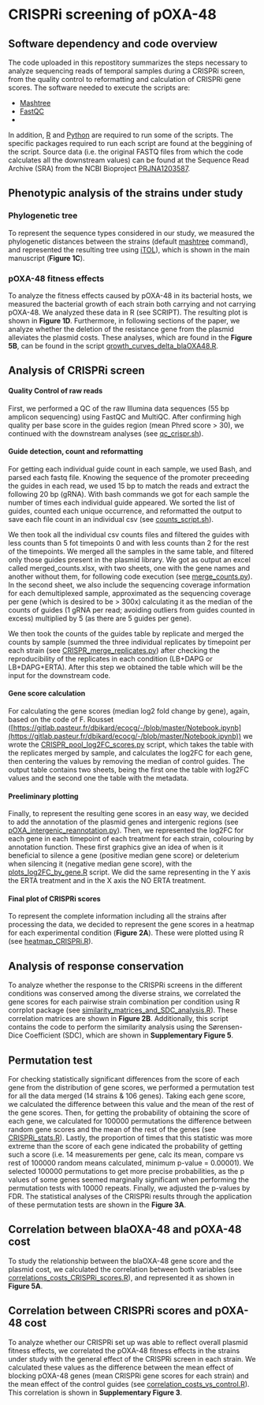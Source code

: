 # CRISPRi screening of pOXA-48

## Software dependency and code overview

The code uploaded in this repostitory summarizes the steps necessary to analyze sequencing reads of temporal samples during a CRISPRi screen, from the quality control to reformatting and calculation of CRISPRi gene scores. The software needed to execute the scripts are:

  - [Mashtree](https://github.com/lskatz/mashtree)
  - [FastQC](https://www.bioinformatics.babraham.ac.uk/projects/fastqc/)
  - 

In addition, [R](https://www.r-project.org/) and [Python](https://www.python.org/) are required to run some of the scripts. The specific packages required to run each script are found at the beggining of the script. Source data (i.e. the original FASTQ files from which the code calculates all the downstream values) can be found at the Sequence Read Archive (SRA) from the NCBI Bioproject [PRJNA1203587](https://www.ncbi.nlm.nih.gov/bioproject/?term=PRJNA1203587).

## Phenotypic analysis of the strains under study

### Phylogenetic tree

To represent the sequence types considered in our study, we measured the phylogenetic distances between the strains (default [mashtree](https://github.com/lskatz/mashtree) command), and represented the resulting tree using [iTOL](https://itol.embl.de/)), which is shown in the main manuscript (**Figure 1C**).

### pOXA-48 fitness effects

To analyze the fitness effects caused by pOXA-48 in its bacterial hosts, we measured the bacterial growth of each strain both carrying and not carrying pOXA-48. We analyzed these data in R (see SCRIPT). The resulting plot is shown in **Figure 1D**. Furthermore, in following sections of the paper, we analyze whether the deletion of the resistance gene from the plasmid alleviates the plasmid costs. These analyses, which are found in the **Figure 5B**, can be found in the script [growth_curves_delta_blaOXA48.R](https://github.com/jorgEVOplasmids/CRISPRi_pOXA48/blob/main/scripts/growth_curves_delta_blaOXA48.R).

## Analysis of CRISPRi screen

#### Quality Control of raw reads

First, we performed a QC of the raw Illumina data sequences (55 bp amplicon sequencing) using FastQC and MultiQC. After confirming high quality per base score in the guides region (mean Phred score > 30), we continued with the downstream analyses (see [qc_crispr.sh](https://github.com/jorgEVOplasmids/CRISPRi_pOXA48/blob/main/scripts/qc_crispr.sh)).

#### Guide detection, count and reformatting

For getting each individual guide count in each sample, we used Bash, and parsed each fastq file. Knowing the sequence of the promoter preceeding the guides in each read, we used 15 bp to match the reads and extract the following 20 bp (gRNA). With bash commands we got for each sample the number of times each individual guide appeared. We sorted the list of guides, counted each unique occurrence, and reformatted the output to save each file count in an individual csv (see [counts_script.sh](https://github.com/jorgEVOplasmids/CRISPRi_pOXA48/blob/main/scripts/counts_script.sh)).

We then took all the individual csv counts files and filtered the guides with less counts than 5 fot timepoints 0 and with less counts than 2 for the rest of the timepoints. We merged all the samples in the same table, and filtered only those guides present in the plasmid library. We got as output an excel called merged_counts.xlsx, with two sheets, one with the gene names and another without them, for following code execution (see [merge_counts.py](https://github.com/jorgEVOplasmids/CRISPRi_pOXA48/blob/main/scripts/merge_counts.py)). In the second sheet, we also include the sequencing coverage information for each demultiplexed sample, approximated as the sequencing coverage per gene (which is desired to be > 300x) calculating it as the median of the counts of guides (1 gRNA per read; avoiding outliers from guides counted in excess) multiplied by 5 (as there are 5 guides per gene).

We then took the counts of the guides table by replicate and merged the counts by sample (summed the three individual replicates by timepoint per each strain (see [CRISPR_merge_replicates.py](https://github.com/jorgEVOplasmids/CRISPRi_pOXA48/blob/main/scripts/CRISPR_merge_replicates.py)) after checking the reproducibility of the replicates in each condition (LB+DAPG or LB+DAPG+ERTA). After this step we obtained the table which will be the input for the downstream code.

#### Gene score calculation

For calculating the gene scores (median log2 fold change by gene), again, based on the code of F. Rousset ([https://gitlab.pasteur.fr/dbikard/ecocg/-/blob/master/Notebook.ipynb](https://gitlab.pasteur.fr/dbikard/ecocg/-/blob/master/Notebook.ipynb)) we wrote the [CRISPR_pool_log2FC_scores.py](https://github.com/jorgEVOplasmids/CRISPRi_pOXA48/blob/main/scripts/CRISPR_pool_log2fc_scores.py) script, which takes the table with the replicates merged by sample, and calculates the log2FC for each gene, then centering the values by removing the median of control guides. The output table contains two sheets, being the first one the table with log2FC values and the second one the table with the metadata.

#### Preeliminary plotting

Finally, to represent the resulting gene scores in an easy way, we decided to add the annotation of the plasmid genes and intergenic regions (see [pOXA_intergenic_reannotation.py](https://github.com/jorgEVOplasmids/CRISPRi_pOXA48/blob/main/scripts/pOXA_intergenic_reannotation.py)). Then, we represented the log2FC for each gene in each timepoint of each treatment for each strain, colouring by annotation function. These first graphics give an idea of when is it beneficial to silence a gene (positive median gene score) or deleterium when silencing it (negative median gene score), with the [plots_log2FC_by_gene.R](https://github.com/jorgEVOplasmids/CRISPRi_pOXA48/blob/main/scripts/plots_log2FC_by_gene.R) script. We did the same representing in the Y axis the ERTA treatment and in the X axis the NO ERTA treatment.

#### Final plot of CRISPRi scores

To represent the complete information including all the strains after processing the data, we decided to represent the gene scores in a heatmap for each experimental condition (**Figure 2A**). These were plotted using R (see [heatmap_CRISPRi.R](https://github.com/jorgEVOplasmids/CRISPRi_pOXA48/blob/main/scripts/heatmap_CRISPRi.R)).

## Analysis of response conservation

To analyze whether the response to the CRISPRi screens in the different conditions was conserved among the diverse strains, we correlated the gene scores for each pairwise strain combination per condition using R corrplot package (see [similarity_matrices_and_SDC_analysis.R](https://github.com/jorgEVOplasmids/CRISPRi_pOXA48/blob/main/scripts/similarity_matrices_and_SDC_analysis.R)). These correlation matrices are shown in **Figure 2B**. Additionally, this script contains the code to perform the similarity analysis using the Sørensen-Dice Coefficient (SDC), which are shown in **Supplementary Figure 5**.

## Permutation test

For checking statistically significant differences from the score of each gene from the distribution of gene scores, we performed a permutation test for all the data merged (14 strains & 106 genes). Taking each gene score, we calculated the difference between this value and the mean of the rest of the gene scores. Then, for getting the probability of obtaining the score of each gene, we calculated for 100000 permutations  the difference between random gene scores and the mean of the rest of the genes (see [CRISPRi_stats.R](https://github.com/jorgEVOplasmids/CRISPRi_pOXA48/blob/main/scripts/CRISPR_stats.R)). Lastly, the proportion of times that this statistic was more extreme than the score of each gene indicated the probability of getting such a score (i.e. 14 measurements per gene, calc its mean, compare vs rest of 100000 random means calculated, minimum p-value = 0.00001). We selected 100000 permutations to get more precise probabilities, as the p values of some genes seemed marginally significant when performing the permutation tests with 10000 repeats. Finally, we adjusted the p-values by FDR. The statistical analyses of the CRISPRi results through the application of these permutation tests are shown in the **Figure 3A**.

## Correlation between blaOXA-48 and pOXA-48 cost

To study the relationship between the blaOXA-48 gene score and the plasmid cost, we calculated the correlation between both variables (see [correlations_costs_CRISPRi_scores.R](https://github.com/jorgEVOplasmids/CRISPRi_pOXA48/blob/main/scripts/correlations_costs_CRISPRi_scores.R)), and represented it as shown in **Figure 5A**.

## Correlation between CRISPRi scores and pOXA-48 cost

To analyze whether our CRISPRi set up was able to reflect overall plasmid fitness effects, we correlated the pOXA-48 fitness effects in the strains under study with the general effect of the CRISPRi screen in each strain. We calculated these values as the difference between the mean effect of blocking pOXA-48 genes (mean CRISPRi gene scores for each strain) and the mean effect of the control guides (see [correlation_costs_vs_control.R](https://github.com/jorgEVOplasmids/CRISPRi_pOXA48/blob/main/scripts/correlation_costs_vs_control.R)). This correlation is shown in **Supplementary Figure 3**.
